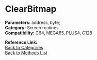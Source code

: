 # ClearBitmap

**Parameters:** address, byte;  
**Category:** Screen routines  
**Compatibility:** C64, MEGA65, PLUS4, C128  

**Reference Link:**  
[Back to Categories](../categories/screen_routines.md)  
[Back to Methods List](../../SUMMARY.md)
